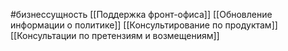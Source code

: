 #бизнессущность 
[[Поддержка фронт-офиса]]
[[Обновление информации о политике]]
[[Консультирование по продуктам]]
[[Консультации по претензиям и возмещениям]] 
